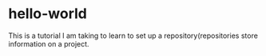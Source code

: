 # hello-world
This is a tutorial I am taking to learn to set up a repository(repositories store information on a project.
